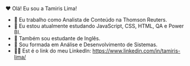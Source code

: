 ❤ Olá! Eu sou a Tamiris Lima!


- 🔭 Eu trabalho como Analista de Conteúdo na Thomson Reuters.
- 🌱 Eu estou atualmente estudando JavaScript, CSS, HTML, QA e Power BI.
- 💬 Também sou estudante de Inglês.
- 🤩 Sou formada em Análise e Desenvolvimento de Sistemas.
- 🐱‍👤 Est é o link do meu LinkedIn: https://www.linkedin.com/in/tamiris-lima/
